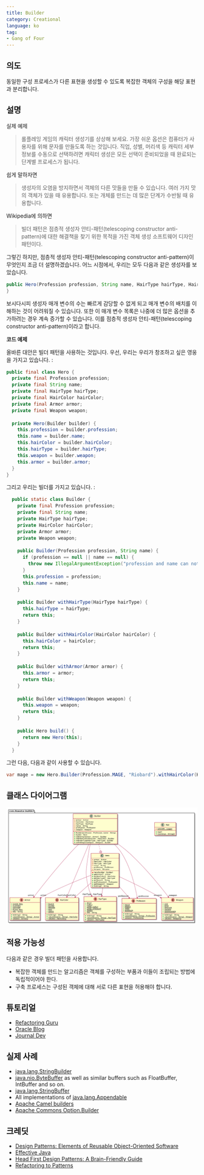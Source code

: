```yaml
---
title: Builder
category: Creational
language: ko
tag:
- Gang of Four
---
```


## 의도 

동일한 구성 프로세스가 다른 표현을 생성할 수 있도록 복잡한 객체의 구성을 해당 표현과 분리합니다.

## 설명

실제 예제

> 롤플레잉 게임의 캐릭터 생성기를 상상해 보세요. 가장 쉬운 옵션은 컴퓨터가 사용자를 위해 문자를 만들도록 하는 것입니다. 직업, 성별, 머리색 등 캐릭터 세부 정보를 수동으로 선택하려면 캐릭터 생성은 모든 선택이 준비되었을 때 완료되는 단계별 프로세스가 됩니다.

쉽게 말하자면

> 생성자의 오염을 방지하면서 객체의 다른 맛들을 만들 수 있습니다. 여러 가지 맛의 객체가 있을 때 유용합니다. 또는 개체를 만드는 데 많은 단계가 수반될 때 유용합니다.

Wikipedia에 의하면

> 빌더 패턴은 점층적 생성자 안티-패턴(telescoping constructor anti-pattern)에 대한 해결책을 찾기 위한 목적을 가진 객체 생성 소프트웨어 디자인 패턴이다.

그렇긴 하지만, 점층적 생성자 안티-패턴(telescoping constructor anti-pattern)이 무엇인지 조금 더 설명하겠습니다. 어느 시점에서, 우리는 모두 다음과 같은 생성자를 보았습니다.

```java
public Hero(Profession profession, String name, HairType hairType, HairColor hairColor, Armor armor, Weapon weapon) {
}
```

보시다시피 생성자 매개 변수의 수는 빠르게 감당할 수 없게 되고 매개 변수의 배치를 이해하는 것이 어려워질 수 있습니다. 또한 이 매개 변수 목록은 나중에 더 많은 옵션을 추가하려는 경우 계속 증가할 수 있습니다. 이를 점층적 생성자 안티-패턴(telescoping constructor anti-pattern)이라고 합니다.

**코드 예제**

올바른 대안은 빌더 패턴을 사용하는 것입니다. 우선, 우리는 우리가 창조하고 싶은 영웅을 가지고 있습니다. :


```java
public final class Hero {
  private final Profession profession;
  private final String name;
  private final HairType hairType;
  private final HairColor hairColor;
  private final Armor armor;
  private final Weapon weapon;

  private Hero(Builder builder) {
    this.profession = builder.profession;
    this.name = builder.name;
    this.hairColor = builder.hairColor;
    this.hairType = builder.hairType;
    this.weapon = builder.weapon;
    this.armor = builder.armor;
  }
}
```

그리고 우리는 빌더를 가지고 있습니다. :

```java
  public static class Builder {
    private final Profession profession;
    private final String name;
    private HairType hairType;
    private HairColor hairColor;
    private Armor armor;
    private Weapon weapon;

    public Builder(Profession profession, String name) {
      if (profession == null || name == null) {
        throw new IllegalArgumentException("profession and name can not be null");
      }
      this.profession = profession;
      this.name = name;
    }

    public Builder withHairType(HairType hairType) {
      this.hairType = hairType;
      return this;
    }

    public Builder withHairColor(HairColor hairColor) {
      this.hairColor = hairColor;
      return this;
    }

    public Builder withArmor(Armor armor) {
      this.armor = armor;
      return this;
    }

    public Builder withWeapon(Weapon weapon) {
      this.weapon = weapon;
      return this;
    }

    public Hero build() {
      return new Hero(this);
    }
  }
```

그런 다음, 다음과 같이 사용할 수 있습니다.


```java
var mage = new Hero.Builder(Profession.MAGE, "Riobard").withHairColor(HairColor.BLACK).withWeapon(Weapon.DAGGER).build();
```

## 클래스 다이어그램

![alt text](./etc/builder.urm.png "Builder class diagram")

## 적용 가능성

다음과 같은 경우 빌더 패턴을 사용합니다.

* 복잡한 객체를 만드는 알고리즘은 객체를 구성하는 부품과 이들이 조립되는 방법에 독립적이어야 한다.
* 구축 프로세스는 구성된 객체에 대해 서로 다른 표현을 허용해야 합니다.

## 튜토리얼

* [Refactoring Guru](https://refactoring.guru/design-patterns/builder)
* [Oracle Blog](https://blogs.oracle.com/javamagazine/post/exploring-joshua-blochs-builder-design-pattern-in-java)
* [Journal Dev](https://www.journaldev.com/1425/builder-design-pattern-in-java)

## 실제 사례

* [java.lang.StringBuilder](http://docs.oracle.com/javase/8/docs/api/java/lang/StringBuilder.html)
* [java.nio.ByteBuffer](http://docs.oracle.com/javase/8/docs/api/java/nio/ByteBuffer.html#put-byte-) as well as similar buffers such as FloatBuffer, IntBuffer and so on.
* [java.lang.StringBuffer](http://docs.oracle.com/javase/8/docs/api/java/lang/StringBuffer.html#append-boolean-)
* All implementations of [java.lang.Appendable](http://docs.oracle.com/javase/8/docs/api/java/lang/Appendable.html)
* [Apache Camel builders](https://github.com/apache/camel/tree/0e195428ee04531be27a0b659005e3aa8d159d23/camel-core/src/main/java/org/apache/camel/builder)
* [Apache Commons Option.Builder](https://commons.apache.org/proper/commons-cli/apidocs/org/apache/commons/cli/Option.Builder.html)

## 크레딧

* [Design Patterns: Elements of Reusable Object-Oriented Software](https://www.amazon.com/gp/product/0201633612/ref=as_li_tl?ie=UTF8&camp=1789&creative=9325&creativeASIN=0201633612&linkCode=as2&tag=javadesignpat-20&linkId=675d49790ce11db99d90bde47f1aeb59)
* [Effective Java](https://www.amazon.com/gp/product/0134685997/ref=as_li_tl?ie=UTF8&camp=1789&creative=9325&creativeASIN=0134685997&linkCode=as2&tag=javadesignpat-20&linkId=4e349f4b3ff8c50123f8147c828e53eb)
* [Head First Design Patterns: A Brain-Friendly Guide](https://www.amazon.com/gp/product/0596007124/ref=as_li_tl?ie=UTF8&camp=1789&creative=9325&creativeASIN=0596007124&linkCode=as2&tag=javadesignpat-20&linkId=6b8b6eea86021af6c8e3cd3fc382cb5b)
* [Refactoring to Patterns](https://www.amazon.com/gp/product/0321213351/ref=as_li_tl?ie=UTF8&camp=1789&creative=9325&creativeASIN=0321213351&linkCode=as2&tag=javadesignpat-20&linkId=2a76fcb387234bc71b1c61150b3cc3a7)
